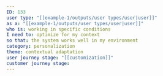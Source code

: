```yaml
---
ID: 133
user type: "[[example-1/outputs/user types/user|user]]"
as a: "[[example-1/outputs/user types/user|user]]"
who is: working in specific conditions
I need to: optimize for my context
so that: the system works well in my environment
category: personalization
theme: contextual adaptation
user journey stage: "[[customization]]"
customer journey stage:
---
```

